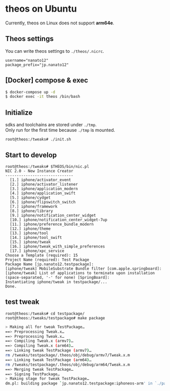 # theos on Ubuntu

Currently, theos on Linux does not support **arm64e**.

## Theos settings
You can write theos settings to `./theos/.nicrc`.
```
username="nanato12"
package_prefix="jp.nanato12"
```

## [Docker] compose & exec
```bash
$ docker-compose up -d
$ docker exec -it theos /bin/bash
```

## Initialize
sdks and toolchains are stored under `./tmp`.  
Only run for the first time because `./tmp` is mounted.

```
root@theos:/tweaks# ./init.sh
```

## Start to develop
```
root@theos:/tweaks# $THEOS/bin/nic.pl
NIC 2.0 - New Instance Creator
------------------------------
  [1.] iphone/activator_event
  [2.] iphone/activator_listener
  [3.] iphone/application_modern
  [4.] iphone/application_swift
  [5.] iphone/cydget
  [6.] iphone/flipswitch_switch
  [7.] iphone/framework
  [8.] iphone/library
  [9.] iphone/notification_center_widget
  [10.] iphone/notification_center_widget-7up
  [11.] iphone/preference_bundle_modern
  [12.] iphone/theme
  [13.] iphone/tool
  [14.] iphone/tool_swift
  [15.] iphone/tweak
  [16.] iphone/tweak_with_simple_preferences
  [17.] iphone/xpc_service
Choose a Template (required): 15
Project Name (required): Test Package
Package Name [jp.nanato12.testpackage]:
[iphone/tweak] MobileSubstrate Bundle filter [com.apple.springboard]:
[iphone/tweak] List of applications to terminate upon installation (space-separated, '-' for none) [SpringBoard]:
Instantiating iphone/tweak in testpackage/...
Done.
```

## test tweak
```
root@theos:/tweaks# cd testpackage/
root@theos:/tweaks/testpackage# make package
```
```bash
> Making all for tweak TestPackage…
==> Preprocessing Tweak.x…
==> Preprocessing Tweak.x…
==> Compiling Tweak.x (armv7)…
==> Compiling Tweak.x (arm64)…
==> Linking tweak TestPackage (armv7)…
rm /tweaks/testpackage/.theos/obj/debug/armv7/Tweak.x.m
==> Linking tweak TestPackage (arm64)…
rm /tweaks/testpackage/.theos/obj/debug/arm64/Tweak.x.m
==> Merging tweak TestPackage…
==> Signing TestPackage…
> Making stage for tweak TestPackage…
dm.pl: building package `jp.nanato12.testpackage:iphoneos-arm' in `./packages/jp.nanato12.testpackage_0.0.1-1+debug_iphoneos-arm.deb'
```

